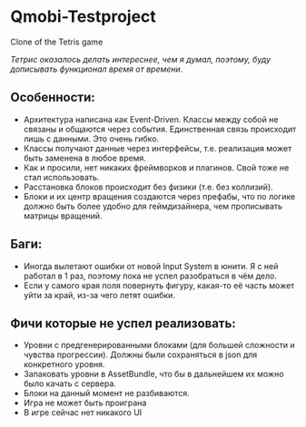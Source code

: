 # Qmobi-Testproject
 Clone of the Tetris game

_Тетрис оказалось делать интереснее, чем я думал, поэтому, буду дописывать функционал время от времени._

## Особенности:
- Архитектура написана как Event-Driven. Классы между собой не связаны и общаются через события. Единственная связь происходит лишь с данными. Это очень гибко.
- Классы получают данные через интерфейсы, т.е. реализация может быть заменена в любое время.
- Как и просили, нет никаких фреймворков и плагинов. Свой тоже не стал использовать.
- Расстановка блоков происходит без физики (т.е. без коллизий).
- Блоки и их центр вращения создаются через префабы, что по логике должно быть более удобно для геймдизайнера, чем прописывать матрицы вращений.

## Баги:
- Иногда вылетают ошибки от новой Input System в юнити. Я с ней работал в 1 раз, поэтому пока не успел разобраться в чём дело.
- Если у самого края поля повернуть фигуру, какая-то её часть может уйти за край, из-за чего летят ошибки.

## Фичи которые не успел реализовать:
- Уровни с предгенерированными блоками (для большей сложности и чувства прогрессии). Должны были сохраняться в json для конкретного уровня.
- Запаковать уровни в AssetBundle, что бы в дальнейшем их можно было качать с сервера.
- Блоки на данный момент не разбиваются.
- Игра не может быть проиграна
- В игре сейчас нет никакого UI
